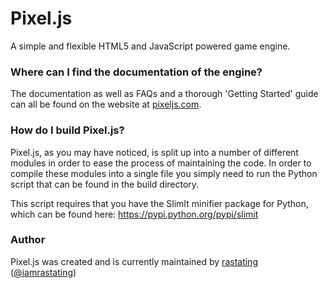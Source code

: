 Pixel.js
=========
A simple and flexible HTML5 and JavaScript powered game engine.

### Where can I find the documentation of the engine?
The documentation as well as FAQs and a thorough 'Getting Started' guide can all be found on the website at [pixeljs.com](http://www.pixeljs.com/).

### How do I build Pixel.js?
Pixel.js, as you may have noticed, is split up into a number of different modules in order to ease the process of maintaining the code. In order to compile these modules into a single file you simply need to run the Python script that can be found in the build directory.

This script requires that you have the SlimIt minifier package for Python, which can be found here: https://pypi.python.org/pypi/slimit

### Author
Pixel.js was created and is currently maintained by [rastating](http://www.rastating.com/) ([@iamrastating](https://twitter.com/iamrastating))
